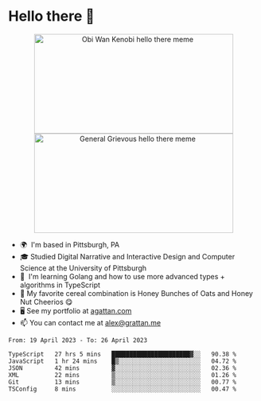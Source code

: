 <!--
**GameDog9988/GameDog9988** is a ✨ _special_ ✨ repository because its `README.md` (this file) appears on your GitHub profile.

Here are some ideas to get you started:

- 🔭 I’m currently working on ...
- 🌱 I’m currently learning ...
- 👯 I’m looking to collaborate on ...
- 🤔 I’m looking for help with ...
- 💬 Ask me about ...
- 📫 How to reach me: ...
- 😄 Pronouns: ...
- ⚡ Fun fact: ...
-->



Hello there 👋
==================================

<a href="https://youtu.be/rEq1Z0bjdwc">
<p align="center">
<img src="https://user-images.githubusercontent.com/51346343/201241572-d3b30f79-b340-4de1-9d24-6adc9035fce1.png" alt="Obi Wan Kenobi hello there meme" width=400 height=200 style="object-fit:contain" />
<img src="https://user-images.githubusercontent.com/51346343/201242896-c71a6026-48b4-4407-8cb4-988030f7b59a.png" alt="General Grievous hello there meme" width=400 height=200 style="object-fit:contain" />
</p>
</a>

- 🌍  I'm based in Pittsburgh, PA
- 🎓  Studied Digital Narrative and Interactive Design and Computer Science at the University of Pittsburgh
- 🌱  I'm learning Golang and how to use more advanced types + algorithms in TypeScript
- 🥣  My favorite cereal combination is Honey Bunches of Oats and Honey Nut Cheerios 😋
- 🖥️  See my portfolio at [agattan.com](http://agrattan.com/)
- 📫  You can contact me at [alex@grattan.me](mailto:alex@grattan.me)

<!--START_SECTION:waka-->

```text
From: 19 April 2023 - To: 26 April 2023

TypeScript   27 hrs 5 mins   ██████████████████████▓░░   90.38 %
JavaScript   1 hr 24 mins    █▒░░░░░░░░░░░░░░░░░░░░░░░   04.72 %
JSON         42 mins         ▓░░░░░░░░░░░░░░░░░░░░░░░░   02.36 %
XML          22 mins         ▒░░░░░░░░░░░░░░░░░░░░░░░░   01.26 %
Git          13 mins         ▒░░░░░░░░░░░░░░░░░░░░░░░░   00.77 %
TSConfig     8 mins          ░░░░░░░░░░░░░░░░░░░░░░░░░   00.47 %
```

<!--END_SECTION:waka-->
